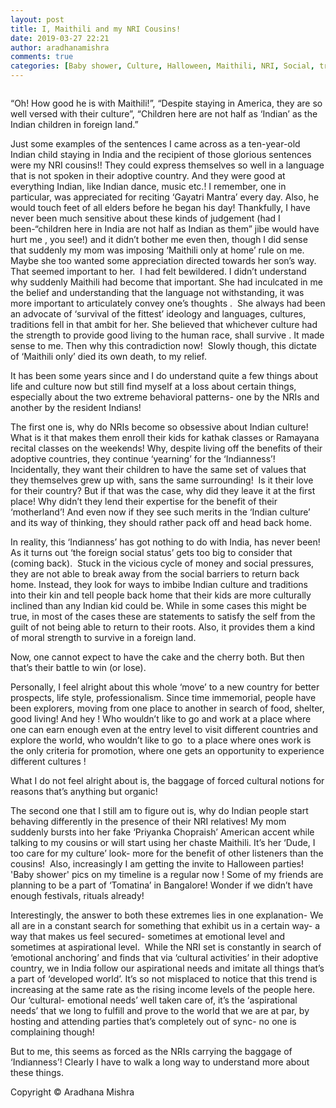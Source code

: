 ```yaml
---
layout: post
title: I, Maithili and my NRI Cousins!
date: 2019-03-27 22:21
author: aradhanamishra
comments: true
categories: [Baby shower, Culture, Halloween, Maithili, NRI, Social, tradition]
---
```

<!-- wp:image {"id":897} -->
<figure class="wp-block-image"><img src="http://www.aradhanamishra.com/wp-content/uploads/2019/03/usa-india-flag-nri-1024x680.jpg" alt="" class="wp-image-897"/></figure>
<!-- /wp:image -->

<!-- wp:paragraph -->
<p>“Oh! How good he is with Maithili!”, “Despite staying in America, they are so well versed with their culture”, “Children here are not half as ‘Indian’ as the Indian children in foreign land.” </p>
<!-- /wp:paragraph -->

<!-- wp:paragraph -->
<p>Just some examples of the sentences I came across as a ten-year-old Indian child staying in India and the recipient of those glorious sentences were my NRI cousins!! They could express themselves so well in a language that is not spoken in their adoptive country. And they were good at everything Indian, like Indian dance, music etc.! I remember, one in particular, was appreciated for reciting ‘Gayatri Mantra’ every day. Also, he would touch  feet of all elders before he began his day! Thankfully, I have never been much sensitive about these kinds of judgement (had I been-“children here in India are not half as Indian as them” jibe would have hurt me , you see!) and it didn’t bother me even then, though I did sense that suddenly my mom was imposing ‘Maithili only at home’ rule on me. Maybe she too wanted some appreciation directed towards her son’s way. That seemed important to her.  I had felt bewildered. I didn’t understand why suddenly Maithili had become that important. She had inculcated in me the belief and understanding  that the language not withstanding,  it was more important to articulately convey one’s thoughts .  She always had been an advocate of ‘survival of the fittest’ ideology and languages, cultures, traditions fell in that ambit for her. She believed that whichever culture had the strength to provide good living to the human race, shall survive . It made sense to me. Then why this contradiction now!  Slowly though, this dictate of ‘Maithili only’ died its own death, to my relief. </p>
<!-- /wp:paragraph -->

<!-- wp:paragraph -->
<p>It has been some years since and I do understand quite a few things about life and culture now but still find myself at a loss about certain things, especially about the two extreme behavioral patterns- one by the NRIs and another by the resident Indians!</p>
<!-- /wp:paragraph -->

<!-- wp:paragraph -->
<p>The first one is, why do NRIs become so obsessive about Indian culture! What is it that makes them enroll their kids for kathak classes or Ramayana recital classes on the weekends! Why, despite living off the benefits of their adoptive countries, they continue ‘yearning’ for the ‘Indianness’! Incidentally, they want their children to have the same set of values that they themselves grew up with, sans the same surrounding!  Is it their love for their country? But if that was the case, why did they leave it at the first place! Why didn’t they lend their expertise for the benefit of their ‘motherland’! And even now if they see such merits in the ‘Indian culture’ and its way of thinking, they should rather pack off and head back home.</p>
<!-- /wp:paragraph -->

<!-- wp:paragraph -->
<p>In reality, this ‘Indianness’ has got nothing to do with India, has never been! As it turns out ‘the foreign social status’ gets too big to consider that (coming back).  Stuck in the vicious cycle of money and social pressures, they are not able to break away from the social barriers to return back home. Instead, they look for ways to imbibe Indian culture and traditions into their kin and tell people back home that their kids are more culturally inclined than any Indian kid could be. While in some cases this might be true, in most of the cases these are statements to satisfy the self from the guilt  of not being able to return to their roots. Also, it provides them a kind of moral strength to survive in a foreign land.</p>
<!-- /wp:paragraph -->

<!-- wp:paragraph -->
<p>Now, one cannot expect to have the cake and the cherry both.  But then that’s their battle to win (or lose).</p>
<!-- /wp:paragraph -->

<!-- wp:paragraph -->
<p>Personally, I feel alright about this whole ‘move’ to a new country for better prospects, life style, professionalism. Since time immemorial, people have been explorers, moving from one place to another in search of food, shelter, good living!  And hey ! Who wouldn’t like to go and work at a place where one can earn enough even at the entry level to visit different countries and explore the world, who wouldn’t like to go  to a place where ones work is the only criteria for promotion, where one gets an opportunity to experience different cultures ! </p>
<!-- /wp:paragraph -->

<!-- wp:paragraph -->
<p>What I do not feel alright about is, the baggage of forced cultural notions for reasons that’s anything but organic!</p>
<!-- /wp:paragraph -->

<!-- wp:paragraph -->
<p>The second one that I still am to figure out is, why do Indian people start behaving differently in the presence of their NRI relatives! My mom suddenly bursts into her fake ‘Priyanka Chopraish’ American accent while talking to my cousins or will start using her chaste Maithili. It’s her ‘Dude, I too care for my culture’ look-  more for the benefit of other listeners than the cousins!  Also, increasingly I am getting the invite to Halloween parties! 'Baby shower' pics on my timeline is a regular now ! Some of my friends are planning to be a part of ‘Tomatina’ in Bangalore! Wonder if we didn’t have enough festivals, rituals already! </p>
<!-- /wp:paragraph -->

<!-- wp:paragraph -->
<p>Interestingly, the answer to both these extremes lies in one explanation- We all are in a constant search for something that exhibit us in a certain way- a way that makes us feel secured- sometimes at emotional level and sometimes at aspirational level.  While the NRI set is constantly in search of ‘emotional anchoring’ and finds that via ‘cultural activities’ in their adoptive country, we in India follow our aspirational needs and imitate all things that’s a part of ‘developed world’. It’s so not misplaced to notice that this trend is increasing at the same rate as the rising income levels of the people here. Our ‘cultural- emotional needs’ well taken care of, it’s the ‘aspirational needs’ that we long to fulfill and prove to the world that we are at par, by hosting and attending parties that’s completely out of sync- no one is complaining though! </p>
<!-- /wp:paragraph -->

<!-- wp:paragraph -->
<p>But to me, this seems as forced as the NRIs carrying the baggage of  ‘Indianness’! Clearly I have to walk a long way to understand more about these things. </p>
<!-- /wp:paragraph -->

<!-- wp:paragraph -->
<p>Copyright © Aradhana Mishra </p>
<!-- /wp:paragraph -->
